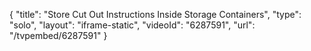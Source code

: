 {
    "title": "Store Cut Out Instructions Inside Storage Containers",
    "type": "solo",
    "layout": "iframe-static",
    "videoId": "6287591",
    "url": "\/tvpembed\/6287591"
}